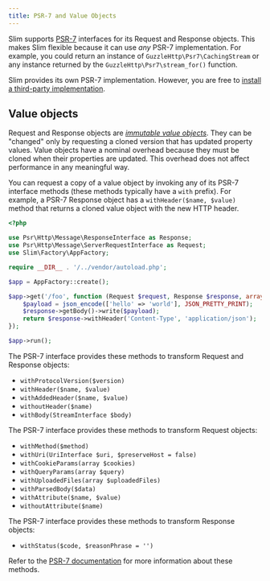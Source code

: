 ```yaml
---
title: PSR-7 and Value Objects
---
```


Slim supports [PSR-7](https://github.com/php-fig/http-message) interfaces for its Request and Response objects. 
This makes Slim flexible because it can use _any_ PSR-7 implementation. 
For example, you could return an instance of `GuzzleHttp\Psr7\CachingStream` or any instance returned by the `GuzzleHttp\Psr7\stream_for()` function.

Slim provides its own PSR-7 implementation. 
However, you are free to [install a third-party implementation](../start/installation).

## Value objects

Request and Response objects are [_immutable value objects_](http://en.wikipedia.org/wiki/Value_object).
They can be "changed" only by requesting a cloned version that has updated property values. 
Value objects have a nominal overhead because they must be cloned when their properties are updated. 
This overhead does not affect performance in any meaningful way.

You can request a copy of a value object by invoking any of its PSR-7 interface methods (these methods typically have a `with` prefix). 
For example, a PSR-7 Response object has a `withHeader($name, $value)` method that returns a cloned value object with the new HTTP header.

```php
<?php

use Psr\Http\Message\ResponseInterface as Response;
use Psr\Http\Message\ServerRequestInterface as Request;
use Slim\Factory\AppFactory;

require __DIR__ . '/../vendor/autoload.php';

$app = AppFactory::create();

$app->get('/foo', function (Request $request, Response $response, array $args) {
    $payload = json_encode(['hello' => 'world'], JSON_PRETTY_PRINT);
    $response->getBody()->write($payload);
    return $response->withHeader('Content-Type', 'application/json');
});

$app->run();
```

The PSR-7 interface provides these methods to transform Request and Response objects:

* `withProtocolVersion($version)`
* `withHeader($name, $value)`
* `withAddedHeader($name, $value)`
* `withoutHeader($name)`
* `withBody(StreamInterface $body)`

The PSR-7 interface provides these methods to transform Request objects:

* `withMethod($method)`
* `withUri(UriInterface $uri, $preserveHost = false)`
* `withCookieParams(array $cookies)`
* `withQueryParams(array $query)`
* `withUploadedFiles(array $uploadedFiles)`
* `withParsedBody($data)`
* `withAttribute($name, $value)`
* `withoutAttribute($name)`

The PSR-7 interface provides these methods to transform Response objects:

* `withStatus($code, $reasonPhrase = '')`

Refer to the [PSR-7 documentation](https://www.php-fig.org/psr/psr-7/) 
for more information about these methods.

